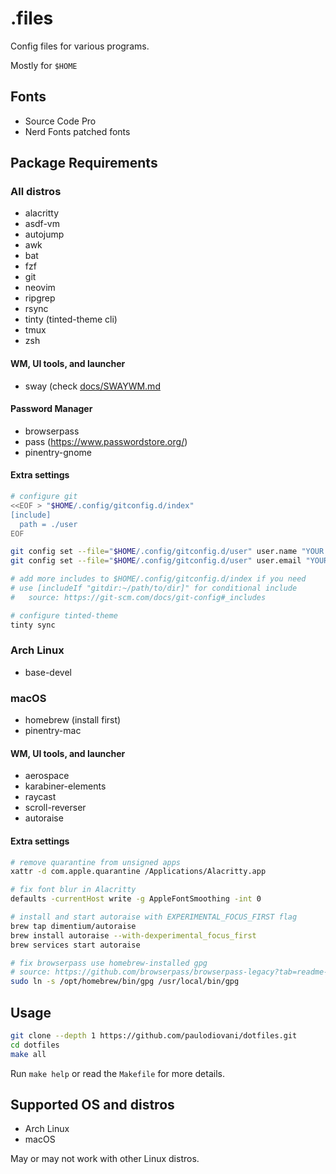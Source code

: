 # .files

Config files for various programs.

Mostly for `$HOME`

## Fonts

- Source Code Pro
- Nerd Fonts patched fonts

## Package Requirements

### All distros

- alacritty
- asdf-vm
- autojump
- awk
- bat
- fzf
- git
- neovim
- ripgrep
- rsync
- tinty (tinted-theme cli)
- tmux
- zsh

#### WM, UI tools, and launcher

- sway (check [docs/SWAYWM.md](docs/SWAYWM.md)

#### Password Manager

- browserpass
- pass (https://www.passwordstore.org/)
- pinentry-gnome

#### Extra settings

```bash
# configure git
<<EOF > "$HOME/.config/gitconfig.d/index"
[include]
  path = ./user
EOF

git config set --file="$HOME/.config/gitconfig.d/user" user.name "YOUR NAME"
git config set --file="$HOME/.config/gitconfig.d/user" user.email "YOUR EMAIL ADDRESS"

# add more includes to $HOME/.config/gitconfig.d/index if you need
# use [includeIf "gitdir:~/path/to/dir]" for conditional include
#   source: https://git-scm.com/docs/git-config#_includes

# configure tinted-theme
tinty sync
```

### Arch Linux

- base-devel

### macOS

- homebrew (install first)
- pinentry-mac

#### WM, UI tools, and launcher

- aerospace
- karabiner-elements
- raycast
- scroll-reverser
- autoraise

#### Extra settings

```bash
# remove quarantine from unsigned apps
xattr -d com.apple.quarantine /Applications/Alacritty.app

# fix font blur in Alacritty
defaults -currentHost write -g AppleFontSmoothing -int 0

# install and start autoraise with EXPERIMENTAL_FOCUS_FIRST flag
brew tap dimentium/autoraise
brew install autoraise --with-dexperimental_focus_first
brew services start autoraise

# fix browserpass use homebrew-installed gpg
# source: https://github.com/browserpass/browserpass-legacy?tab=readme-ov-file#faq-1
sudo ln -s /opt/homebrew/bin/gpg /usr/local/bin/gpg
```

## Usage

```bash
git clone --depth 1 https://github.com/paulodiovani/dotfiles.git
cd dotfiles
make all
```

Run `make help` or read the `Makefile` for more details.

## Supported OS and distros

- Arch Linux
- macOS

May or may not work with other Linux distros.
